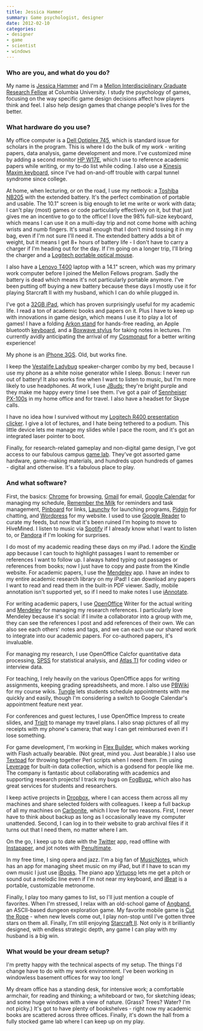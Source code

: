 ```yaml
---
title: Jessica Hammer
summary: Game psychologist, designer
date: 2012-02-10
categories:
- designer
- game
- scientist
- windows
---
```


### Who are you, and what do you do?

My name is [Jessica Hammer](http://www.replayable.net/ "Jessica's website.") and I'm a [Mellon Interdisciplinary Graduate Research Fellow](http://iserp.columbia.edu/content/mellon-interdisciplinary-graduate-fellows-program-paul-f-lazarsfeld-center "Information about the Mellon Interdisciplinary Fellows Program.") at Columbia University. I study the psychology of games, focusing on the way specific game design decisions affect how players think and feel. I also help design games that change people's lives for the better.

### What hardware do you use?

My office computer is a [Dell Optiplex 745][optiplex-745], which is standard issue for scholars in the program. This is where I do the bulk of my work - writing papers, data analysis, game development and more. I've customized mine by adding a second monitor [HP W17E][w17e], which I use to reference academic papers while writing, or my to-do list while coding. I also use a [Kinesis Maxim keyboard][maxim], since I've had on-and-off trouble with carpal tunnel syndrome since college. 

At home, when lecturing, or on the road, I use my netbook: a [Toshiba NB205][nb205] with the extended battery. It's the perfect combination of portable and usable. The 10.1" screen is big enough to let me write or work with data; I can't play (most) games or code particularly effectively on it, but that just gives me an incentive to go to the office! I love the 98% full-size keyboard, which means I can use it on a multi-day trip and not come home with aching wrists and numb fingers. It's small enough that I don't mind tossing it in my bag, even if I'm not sure I'll need it. The extended battery adds a bit of weight, but it means I get 8+ hours of battery life - I don't have to carry a charger if I'm heading out for the day. If I'm going on a longer trip, I'll bring the charger and a [Logitech portable optical mouse][notebook-optical-mouse-plus].

I also have a [Lenovo T400][thinkpad-t400] laptop with a 14.1" screen, which was my primary work computer before I joined the Mellon Fellows program. Sadly the battery is dead which means it's not particularly portable anymore. I've been putting off buying a new battery because these days I mostly use it for playing Starcraft II with my husband, which I can do while plugged in.

I've got a [32GB iPad][ipad], which has proven surprisingly useful for my academic life. I read a ton of academic books and papers on it. Plus I have to keep up with innovations in game design, which means I use it to play a lot of games! I have a folding [Arkon stand][ipm-tab1] for hands-free reading, an Apple bluetooth [keyboard][], and a [Boxwave stylus][capacitive-stylus] for taking notes in lectures. I'm currently avidly anticipating the arrival of my [Cosmonaut][] for a better writing experience!

My phone is an [iPhone 3GS][iphone-3gs]. Old, but works fine.

I keep the [Vestalife Ladybug][ladybug-portable-speaker] speaker-charger combo by my bed, because I use my phone as a white noise generator while I sleep. Bonus: I never run out of battery! It also works fine when I want to listen to music, but I'm more likely to use headphones. At work, I use [JBuds][jbuds-j2]; they're bright purple and they make me happy every time I see them. I've got a pair of [Sennheiser PX-100s][px-100] in my home office and for travel. I also have a headset for Skype calls.

I have no idea how I survived without my [Logitech R400 presentation clicker][wireless-presenter-r400]. I give a lot of lectures, and I hate being tethered to a podium. This little device lets me manage my slides while I pace the room, and it's got an integrated laser pointer to boot.

Finally, for research-related gameplay and non-digital game design, I've got access to our fabulous campus [game lab](http://www.tc.columbia.edu/centers/gamesresearchlab/ "Columbia's game lab."). They've got assorted game hardware, game-making materials, and hundreds upon hundreds of games - digital and otherwise. It's a fabulous place to play.

### And what software?

First, the basics: [Chrome][] for browsing, [Gmail][] for email, [Google Calendar][google-calendar] for managing my schedule, [Remember the Milk][remember-the-milk] for reminders and task management, [Pinboard][] for links, [Launchy][] for launching programs, [Pidgin][] for chatting, and [Wordpress][] for my website. I used to use [Google Reader][google-reader] to curate my feeds, but now that it's been ruined I'm hoping to move to HiveMined. I listen to music via [Spotify][] if I already know what I want to listen to, or [Pandora][] if I'm looking for surprises.

I do most of my academic reading these days on my iPad. I adore the [Kindle][kindle-ios] app because I can touch to highlight passages I want to remember or references I want to follow up. I always hated typing out passages or references from books; now I just have to copy and paste from the Kindle website. For academic papers, I use the [Mendeley][mendeley-ios] app. I have an index to my entire academic research library on my iPad! I can download any papers I want to read and read them in the built-in PDF viewer. Sadly, mobile annotation isn't supported yet, so if I need to make notes I use <a href="http://www.ajidev.com/iannotate/">iAnnotate</a>. 

For writing academic papers, I use [OpenOffice][openoffice] Writer for the actual writing and [Mendeley][] for managing my research references. I particularly love Mendeley because it's social: if I invite a collaborator into a group with me, they can see the references I post and add references of their own. We can also see each others' notes and tags, and we can each use our shared work to integrate into our academic papers. For co-authored papers, it's invaluable.

For managing my research, I use OpenOffice Calcfor quantitative data processing, [SPSS][spss-statistics] for statistical analysis, and [Atlas TI][atlas.ti] for coding video or interview data.

For teaching, I rely heavily on the various OpenOffice apps for writing assignments, keeping grading spreadsheets, and more. I also use [PBWiki][pbworks] for my course wikis. [Tungle][] lets students schedule appointments with me quickly and easily, though I'm considering a switch to Google Calendar's appointment feature next year.

For conferences and guest lectures, I use OpenOffice Impress to create slides, and [TripIt][] to manage my travel plans. I also snap pictures of all my receipts with my phone's camera; that way I can get reimbursed even if I lose something.

For game development, I'm working in [Flex Builder][flash-builder], which makes working with Flash actually bearable. (Not great, mind you. Just bearable.) I also use [Textpad][] for throwing together Perl scripts when I need them. I'm using [Leverage][] for built-in data collection, which is a godsend for people like me. The company is fantastic about collaborating with academics and supporting research projects! I track my bugs on [FogBugz][], which also has great services for students and researchers.

I keep active projects in [Dropbox][], where I can access them across all my machines and share selected folders with colleagues. I keep a full backup of all my machines on [Carbonite][], which I love for two reasons. First, I never have to think about backup as long as I occasionally leave my computer unattended. Second, I can log in to their website to grab archival files if it turns out that I need them, no matter where I am.

On the go, I keep up to date with the [Twitter][twitter-ios] app, read offline with [Instapaper][instapaper-ios], and jot notes with [Penultimate][penultimate-ios].

In my free time, I sing opera and jazz. I'm a big fan of [MusicNotes][], which has an app for managing sheet music on my iPad, but if I have to scan my own music I just use [iBooks][ibooks-ios]. The piano app [Virtuoso][virtuoso-piano-free-2-hd-ios] lets me get a pitch or sound out a melodic line even if I'm not near my keyboard, and [iBeat][ibeat-ios] is a portable, customizable metronome.

Finally, I play too many games to list, so I'll just mention a couple of favorites. When I'm stressed, I relax with an old-school game of [Angband][], an ASCII-based dungeon exploration game. My favorite mobile game is [Cut the Rope][cut-the-rope-ios] - when new levels come out, I play non-stop until I've gotten three stars on them all. Finally, I'm still enjoying [Starcraft II][starcraft-2]. Not only is it brilliantly designed, with endless strategic depth, any game I can play with my husband is a big win.

### What would be your dream setup?

I'm pretty happy with the technical aspects of my setup. The things I'd change have to do with my work environment. I've been working in windowless basement offices for way too long!

My dream office has a standing desk, for intensive work; a comfortable armchair, for reading and thinking; a whiteboard or two, for sketching ideas; and some huge windows with a view of nature. (Grass? Trees? Water? I'm not picky.) It's got to have plenty of bookshelves - right now my academic books are scattered across three offices. Finally, it's down the hall from a fully stocked game lab where I can keep up on my play.

[angband]: https://en.wikipedia.org/wiki/Angband_(video_game) "A roguelike dungeon explorer game."
[atlas.ti]: https://atlasti.com/?q=%2Findex.html "A qualitative analysis tool."
[capacitive-stylus]: https://www.boxwave.com/stylus/capacitive-stylus/bwpds/tgz/ "A touch stylus."
[carbonite]: https://www.carbonite.com/ "An online backup service."
[chrome]: https://www.google.com/intl/en/chrome/ "A WebKit-based browser, where each tab runs in its own thread."
[cosmonaut]: https://www.studioneat.com/products/cosmonaut "A wide-grip stylus."
[cut-the-rope-ios]: https://apps.apple.com/us/app/cut-the-rope/id380293530 "A game where you need to cut ropes to feed a little monster."
[dropbox]: https://www.dropbox.com/ "Online syncing and storage."
[flash-builder]: https://helpx.adobe.com/creative-cloud/kb/creative-cloud-apps-download.html "A tool for generating Flash apps via the Flex framework."
[fogbugz]: https://www.manuscript.com/ "Bug/issue tracking software."
[gmail]: https://mail.google.com/mail/u/0/ "Web-based email."
[google-calendar]: https://en.wikipedia.org/wiki/Google_Calendar "A web-based calendar client."
[google-reader]: https://en.wikipedia.org/wiki/Google_Reader "A web-based feed reader."
[ibeat-ios]: https://apps.apple.com/us/app/ibeat-the-metronome/id398984403 "A metronome app."
[ibooks-ios]: https://apps.apple.com/us/app/ibooks/id364709193 "A book reader for iOS."
[instapaper-ios]: http://web.archive.org/web/20221221083204/https://www.instapaper.com/iphone "An iPhone app for reading Instapaper saved pages."
[ipad]: https://www.apple.com/ipad/ "A tablet device."
[iphone-3gs]: https://en.wikipedia.org/wiki/IPhone_3GS "A 3 megapixel smartphone."
[ipm-tab1]: http://web.archive.org/web/20150728180220/http://www.arkon.com:80/iPad_accessories/ipad-stand.html "A stand for the iPad."
[jbuds-j2]: https://www.jlab.com/jbuds-j2-noise-canceling-earbuds-p-12.html "In-ear headphones."
[keyboard]: https://www.apple.com/us/shop/goto/mac/accessories "The keyboard."
[kindle-ios]: https://apps.apple.com/gb/app/kindle/id302584613 "An iPhone app for accessing Kindle content from Amazon."
[ladybug-portable-speaker]: http://web.archive.org/web/20180522195620/https://www.amazon.com/Vestalife-Ladybug-Portable-Speaker-Black/dp/B001DT2O4M "Portable speakers."
[launchy]: http://www.launchy.net "A launcher for Windows."
[leverage]: https://www.pr-sol.com/ "A data collection SDK aimed at games."
[maxim]: https://kinesis-ergo.com/shop/maxim-for-pc/ "A split, adjustable keyboard."
[mendeley-ios]: https://apps.apple.com/us/app/mendeley-reference-manager/id380669300 "A client for the academic service."
[mendeley]: https://www.mendeley.com/ "A reference and academic service."
[musicnotes]: https://www.musicnotes.com/ "An online sheet music store."
[nb205]: http://web.archive.org/web/20230203160420/http://www.amazon.com/Toshiba-NB205-N210-NB200-10-1-Inch-Netbook/dp/B002BDUAEK "A mini PC notebook."
[notebook-optical-mouse-plus]: http://web.archive.org/web/20161024214301/https://www.amazon.com/Logitech-Notebook-Optical-Mouse-Plus/dp/B0002MRN60 "A mouse."
[openoffice]: http://www.openoffice.org/ "An open-source office suite."
[optiplex-745]: https://www.dell.com/us/dfb/p/optiplex-745/pd "A PC desktop tower."
[pandora]: http://www.pandora.com/restricted "A personalised Internet radio station."
[pbworks]: https://www.pbworks.com/ "A wiki service."
[penultimate-ios]: https://apps.apple.com/us/app/penultimate/id354098826 "A digital sketchbook app."
[pidgin]: https://www.pidgin.im/ "An open-source multi-protocol chat client."
[pinboard]: http://pinboard.in/ "A bookmarking web service."
[px-100]: https://www.amazon.com/Sennheiser-100-Lightweight-Discontinued-Manufacturer/dp/B000089GN3 "Collapsible headphones."
[remember-the-milk]: https://www.rememberthemilk.com/ "An online task/to-do list service."
[spotify]: https://open.spotify.com/__noul__?pfhp=2c2ccb58-8a92-4713-a1c0-8b43b3090b49 "A music streaming service."
[spss-statistics]: https://www.ibm.com/products "Statistics analysis software."
[starcraft-2]: https://starcraft2.com/ "A sci-fi RTS game."
[textpad]: https://www.textpad.com/home "A text editor for Windows."
[thinkpad-t400]: http://web.archive.org/web/20160811032714/http://www.lenovo.com:80/us/en/PDFs/Thinkpad_t400_and_t500_datasheet.html "A PC laptop with a 14.1 inch screen."
[tripit]: https://www.tripit.com/web "A travel planning web service."
[tungle]: https://web.archive.org/web/*/www.tungle.me "A scheduling service for Blackberries."
[twitter-ios]: https://apps.apple.com/app/twitter/id333903271 "A Twitter client."
[virtuoso-piano-free-2-hd-ios]: https://apps.apple.com/us/app/virtuoso-piano-free-2-hd/id304075989 "A piano playing/learning app."
[w17e]: http://web.archive.org/web/20160417054052/http://www.amazon.com/HP-W17E-Flat-Panel-Monitor/dp/B000RHEXA4 "A 17 inch LCD monitor."
[wireless-presenter-r400]: https://www.logitech.com/en-us/product/wireless-presenter-r400.html "A wireless presenter device."
[wordpress]: https://wordpress.com/ "Weblog publishing software."
